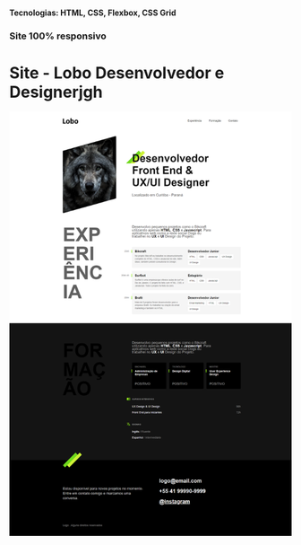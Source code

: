 <h4>Tecnologias: HTML, CSS, Flexbox, CSS Grid</h4>
<h3>Site 100% responsivo</h3>

# Site - Lobo Desenvolvedor e Designerjgh
<img src="https://github.com/dieegobs/Lobo---Desenvolvedor-e-Designer/blob/main/img/lobo.png?raw=true"/>
